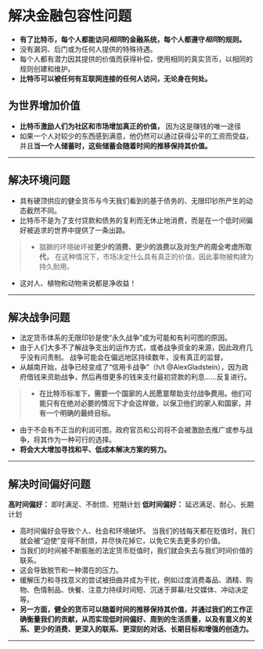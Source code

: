 # 解决金融包容性问题
* **有了比特币，每个人都能访问*相同*的金融系统，每个人都遵守*相同*的规则。**
* 没有漏洞、后门或为任何人提供的特殊待遇。
* 每个人都有潜力因其提供的价值而获得补偿，使用相同的真实货币，以相同的规则创建和维护。
* **比特币可以被任何有互联网连接的任何人访问，无论身在何处。**

## 为世界增加价值
* **比特币激励人们为社区和市场增加真正的价值，** 因为这是赚钱的唯一途径
* 如果一个人对较少的东西感到满意，他仍然可以通过获得公平的工资而受益，并且**当一个人储蓄时，这些储蓄会随着时间的推移保持其价值。**

---
## 解决环境问题
* 具有硬顶供应的健全货币与今天我们看到的基于债务的、无限印钞所产生的动态截然不同。
* 比特币不是为了支付贷款和债务的复利而无休止地消费，而是在一个低时间偏好被追求的世界中提供了一条出路。
>* 猖獗的环境破坏被**更少的消费、更少的浪费以及对生产的周全考虑所取代，** 在这种情况下，市场决定什么具有真正的价值，因此事物被构建为持久耐用。
* 这对人、植物和动物来说都是净收益！
---
## 解决战争问题
* 法定货币体系的无限印钞是使“永久战争”成为可能和有利可图的原因。
* 由于人们大多不了解战争支出的运作方式，或者战争资金的来源，因此政府几乎没有问责制。 战争可能会在偏远地区持续数年，没有真正的监督。
* 从越南开始，战争已经变成了“信用卡战争”（h/t @AlexGladstein），因为政府借钱来资助战争，然后再借更多的钱来支付最初贷款的利息......反复进行。
>* **在比特币标准下，需要一个国家的人民愿意帮助支付战争费用。他们可能只有在绝对必要的情况下才会这样做，以保卫他们的家人和国家，并有一个明确的最终目标。**
* 由于不会有不正当的利润可图，政府官员和公司将不会被激励去推广或参与战争，将其作为一种可行的选择。
* **将会大大增加寻找和平、低成本解决方案的努力。**
---
## 解决时间偏好问题

**高时间偏好：** 即时满足、不耐烦、短期计划
**低时间偏好：** 延迟满足、耐心、长期计划

* 高时间偏好会导致个人、社会和环境破坏。 当我们的钱每天都在贬值时，我们就会被“迫使”变得不耐烦，并尽快花掉它，以免它失去更多的价值。
* 当我们的时间被不断膨胀的法定货币贬值时，我们就会失去与我们时间价值的联系。
* 这会导致脱节和一种潜在的压力。
* 缓解压力和寻找意义的尝试被扭曲并成为干扰，例如过度消费毒品、酒精、购物、色情制品、快餐、注意力持续时间短、沉迷于屏幕/社交媒体、冲动决定等。
* **另一方面，健全的货币可以随着时间的推移保持其价值，并通过我们的工作正确衡量我们的贡献，从而实现低时间偏好、周到的生活质量，以及有意义的关系、更少的消费、更深入的联系、更深刻的对话、长期目标和增强的创造力。**
---
